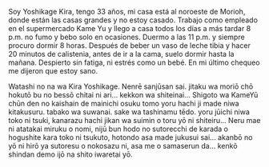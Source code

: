 Soy Yoshikage Kira, tengo 33 años, mi casa está al noroeste de Morioh, donde están las casas grandes y no estoy casado. Trabajo
como empleado en el supermercado Kame Yu y llego a casa todos los días a más tardar 8 p.m. no fumo y bebo solo en ocasiones. 
Duermo a las 11 p.m. y siempre procuro dormir 8 horas. Después de beber un vaso de leche tibia y hacer 20 minutos de calistenia,
antes de ir a la cama, suelo dormir hasta la mañana. Despierto sin fatiga, ni estrés como un bebé. En mi último chequeo me dijeron
que estoy sano.

Watashi no na wa Kira Yoshikage. Nenrē sanjūsan sai. jitaku wa moriō chō hokutō bu no bessō chitai ni ari... kekkon wa shiteinai...
Shigoto wa KameYū chūn den no kaishain de mainichi osuku tomo yoru hachi ji made niwa kitakusuru. tabako wa suwanai. sake wa tashinamu
tēdo. yoru jūichi niwa toko ni tsuki, kanarazu hachi jikan wa suimin o toru yō ni shiteiru... Neru mae ni atatakai miruku o nomi,
nijū bun hodo no sutorecchi de karada o hogushite kara toko ni tsukuto, hotondo asa made jukusui sai... akanbō no yō ni hirō ya
sutoresu o nokosazu ni, asa me o samaserun da... kenkō shindan demo ijō na shito iwaretai yō.